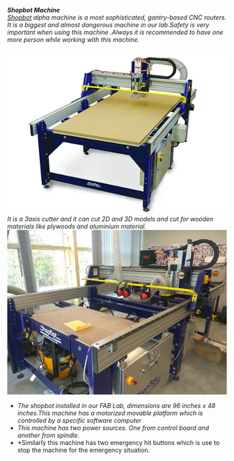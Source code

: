 ***Shopbot Machine***  
*[Shopbot](https://support.shopbottools.com/products/alpha) alpha machine is a most sophisticated, gantry-based CNC routers. It is a biggest and almost dangerous machine in our lab.Safety is very important when using this machine .Always it is recommended to have one more person while working with this machine.*

![Shopbot-Machine](/img/shopbotalpha.jpg)
*It is a 3axis cutter and it can cut 2D and 3D models and cut for wooden materials like plywoods and aluminium material.*  
![shopbot](/img/shopbot.jpg)
- *The shopbot installed in our FAB Lab, dimensions are 96 inches x 48 inches.This machine has a motorized movable platform which is controlled by a specific software computer*
- *This machine has two power sources. One from control board and another from spindle.*
- *Similarly this machine has two emergency hit buttons which is use to stop the machine for the emergency situation.

